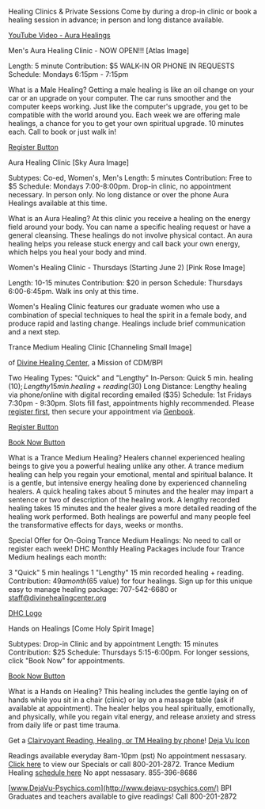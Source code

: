 Healing Clinics & Private Sessions
Come by during a drop-in clinic or book a healing session in advance; in person and long distance available.

[YouTube Video - Aura Healings](https://www.youtube.com/watch?v=_TTeCTopsrk)

Men's Aura Healing Clinic - NOW OPEN!!!
[Atlas Image]

Length: 5 minute
Contribution: $5  WALK-IN OR PHONE IN REQUESTS
Schedule: Mondays 6:15pm - 7:15pm

What is a Male Healing?
Getting a male healing is like an oil change on your car or an upgrade on your computer. The car runs smoother and the computer keeps working. Just like the computer's upgrade, you get to be compatible with the world around you. Each week we are offering male healings, a chance for you to get your own spiritual upgrade. 10 minutes each. Call to book or just walk in!

[Register Button](https://de102.infusionsoft.com/saleform/nathnilwo)

Aura Healing Clinic
[Sky Aura Image]

Subtypes: Co-ed, Women's, Men's
Length: 5 minutes
Contribution: Free to $5
Schedule: Mondays 7:00-8:00pm. Drop-in clinic, no appointment necessary. In person only. No long distance or over the phone Aura Healings available at this time.

What is an Aura Healing? At this clinic you receive a healing on the energy field around your body. You can name a specific healing request or have a general cleansing. These healings do not involve physical contact. An aura healing helps you release stuck energy and call back your own energy, which helps you heal your body and mind.


Women's Healing Clinic - Thursdays (Starting June 2)
[Pink Rose Image]

Length: 10-15 minutes
Contribution: $20 in person
Schedule: Thursdays 6:00-6:45pm. Walk ins only at this time.

Women's Healing Clinic features our graduate women who use a combination of special techniques to heal the spirit in a female body, and produce rapid and lasting change. Healings include brief communication and a next step.

Trance Medium Healing Clinic
[Channeling Small Image]

of [Divine Healing Center](http://www.berkeleybpi.com/offerings/healings/www.divinehealingcenter.org), a Mission of CDM/BPI

Two Healing Types: "Quick" and "Lengthy"
In-Person: Quick 5 min. healing ($10);  Lengthy 15 min. healing + reading ($30)
Long Distance: Lengthy healing via phone/online with digital recording emailed ($35)
Schedule: 1st Fridays 7:30pm - 9:30pm. Slots fill fast, appointments highly recommended. Please [register first](https://de102.infusionsoft.com/saleform/nathnilff), then secure your appointment via [Genbook](http://www.genbook.com/bookings/slot/reservation/30025288?bookingContactId=158384441&category=14033214).

[Register Button](https://de102.infusionsoft.com/saleform/nathnilti)

[Book Now Button](http://www.genbook.com/bookings/slot/reservation/30025288?bookingContactId=158384441&category=14033214)

What is a Trance Medium Healing? Healers channel experienced healing beings to give you a powerful healing unlike any other.  A trance medium healing can help you regain your emotional, mental and spiritual balance. It is a gentle, but intensive energy healing done by experienced channeling healers. A quick healing takes about 5 minutes and the healer may impart a sentence or two of description of the healing work. A lengthy recorded healing takes 15 minutes and the healer gives a more detailed reading of the healing work performed. Both healings are powerful and many people feel the transformative effects for days, weeks or months.

Special Offer for On-Going Trance Medium Healings: No need to call or register each week!
DHC Monthly Healing Packages include four Trance Medium healings each month:

3 "Quick" 5 min healings
1 "Lengthy" 15 min recorded healing + reading.
Contribution: $49 a month ($65 value) for four healings. Sign up for this unique easy to manage healing package: 707-542-6680 or [staff@divinehealingcenter.org](mailto:staff@divinehealingcenter.org)

[DHC Logo](http://www.divinehealingcenter.org/)

Hands on Healings
[Come Holy Spirit Image]

Subtypes: Drop-in Clinic and by appointment
Length: 15 minutes
Contribution: $25
Schedule: Thursdays 5:15-6:00pm. For longer sessions, click "Book Now" for appointments.

[Book Now Button](http://www.genbook.com/bookings/slot/reservation/30025288?bookingContactId=403053975&category=13772497)

What is a Hands on Healing? This healing includes the gentle laying on of hands while you sit in a chair (clinic) or lay on a massage table (ask if available at appointment). The healer helps you heal spiritually, emotionally, and physically, while you regain vital energy, and release anxiety and stress from daily life or past time trauma.

Get a [Clairvoyant Reading, Healing, or TM Healing by phone](http://www.dejavu-psychics.com/)!
[Deja Vu Icon](http://www.dejavu-psychics.com/)

Readings available everyday 8am-10pm (pst) No appointment nessasary. [Click here](http://www.dejavu-psychics.com/special-offers-4/) to view our Specials or call 800-201-2872.
Trance Medium Healing [schedule here](http://www.dejavu-psychics.com/trance-medium-healing/) No appt nessasary. 855-396-8686


[www.DejaVu-Psychics.com](http://www.dejavu-psychics.com/)
BPI Graduates and teachers available to give readings! Call 800-201-2872